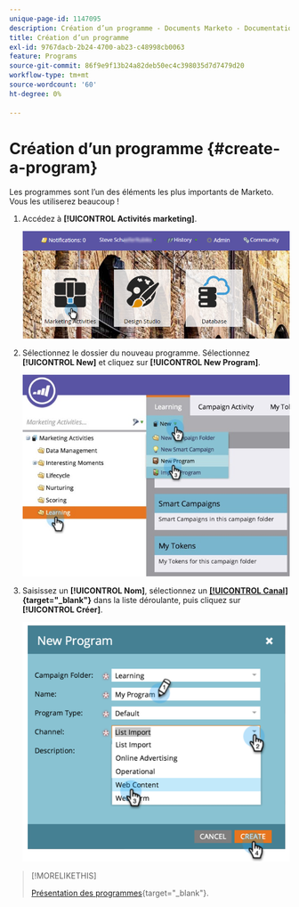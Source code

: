 ```yaml
---
unique-page-id: 1147095
description: Création d’un programme - Documents Marketo - Documentation du produit
title: Création d’un programme
exl-id: 9767dacb-2b24-4700-ab23-c48998cb0063
feature: Programs
source-git-commit: 86f9e9f13b24a82deb50ec4c398035d7d7479d20
workflow-type: tm+mt
source-wordcount: '60'
ht-degree: 0%

---
```


# Création d’un programme {#create-a-program}

Les programmes sont l’un des éléments les plus importants de Marketo. Vous les utiliserez beaucoup !

1. Accédez à **[!UICONTROL Activités marketing]**.

   ![](assets/login-marketing-activities.png)

1. Sélectionnez le dossier du nouveau programme. Sélectionnez **[!UICONTROL New]** et cliquez sur **[!UICONTROL New Program]**.

   ![](assets/leadlifecycle.jpg)

1. Saisissez un **[!UICONTROL Nom]**, sélectionnez un **[[!UICONTROL Canal]](/help/marketo/product-docs/administration/tags/create-a-program-channel.md){target="_blank"}** dans la liste déroulante, puis cliquez sur **[!UICONTROL Créer]**.

   ![](assets/image2015-2-5-16-3a33-3a23.png)

>[!MORELIKETHIS]
>
>[Présentation des programmes](/help/marketo/product-docs/core-marketo-concepts/programs/creating-programs/understanding-programs.md){target="_blank"}.
